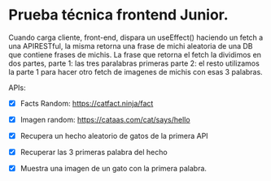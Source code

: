 # Prueba técnica frontend Junior.
Cuando carga cliente, front-end, dispara un useEffect() haciendo un fetch a una APIRESTful, la misma retorna una frase de michi aleatoria de una DB que contiene frases de michis. 
La frase que retorna el fetch la dividimos en dos partes, 
parte 1: las tres paralabras primeras
parte 2: el resto
utilizamos la parte 1 para hacer otro fetch de imagenes de michis con esas 3 palabras.

APIs:

- [x] Facts Random: https://catfact.ninja/fact
- [x] Imagen random: https://cataas.com/cat/says/hello

- [x] Recupera un hecho aleatorio de gatos de la primera API
- [x] Recuperar las 3 primeras palabra del hecho
- [x] Muestra una imagen de un gato con la primera palabra.
